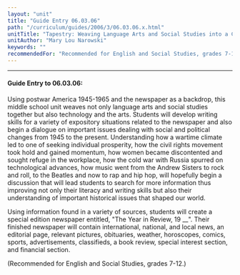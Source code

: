 ```yaml
---
layout: "unit"
title: "Guide Entry 06.03.06"
path: "/curriculum/guides/2006/3/06.03.06.x.html"
unitTitle: "Tapestry: Weaving Language Arts and Social Studies into a Cohesive Whole"
unitAuthor: "Mary Lou Narowski"
keywords: ""
recommendedFor: "Recommended for English and Social Studies, grades 7-12."
---
```

<body>
<hr/>
<h4>
Guide Entry to 06.03.06:
</h4>
<p>
Using postwar America 1945-1965 and the newspaper as a backdrop, this middle school unit weaves not only language arts and social studies together but also technology and the arts. Students will develop writing skills for a variety of expository situations related to the newspaper and also begin a dialogue on important issues dealing with social and political changes from 1945 to the present. Understanding how a wartime climate led to one of seeking individual prosperity, how the civil rights movement took hold and gained momentum, how women became discontented and sought refuge in the workplace, how the cold war with Russia spurred on technological advances, how music went from the Andrew Sisters to rock and roll, to the Beatles and now to rap and hip hop, will hopefully begin a discussion that will lead students to search for more information thus improving not only their literacy and writing skills but also their understanding of important historical issues that shaped our world.
</p>
<p>
Using information found in a variety of sources, students will create a special edition newspaper entitled, "The Year in Review, 19 __". Their finished newspaper will contain international, national, and local news, an editorial page, relevant pictures, obituaries, weather, horoscopes, comics, sports, advertisements, classifieds, a book review, special interest section, and financial section.
</p>
<p>
(Recommended for English and Social Studies, grades 7-12.)
</p>
</body>
